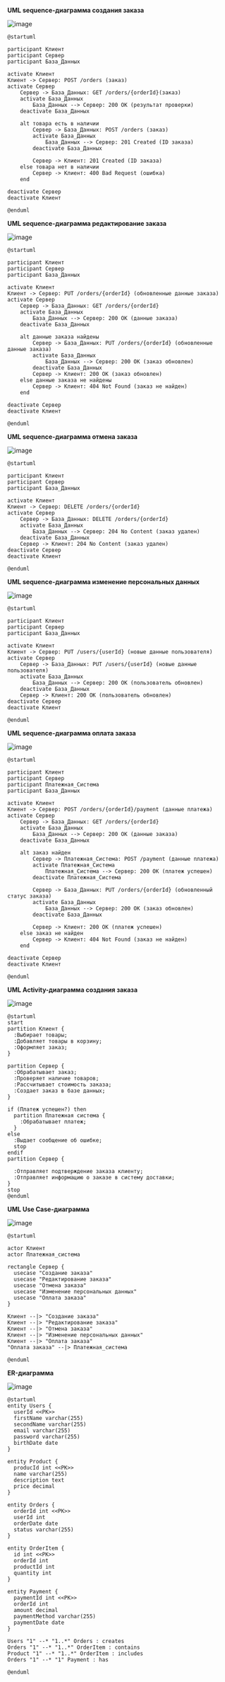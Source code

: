 **UML sequence-диаграмма создания заказа**

![image](https://github.com/cyberlizka/-/assets/164761247/3c4fdba7-0623-4f04-a03e-fe4b3089fb88)

```
@startuml

participant Клиент
participant Сервер
participant База_Данных

activate Клиент
Клиент -> Сервер: POST /orders (заказ)
activate Сервер
    Сервер -> База_Данных: GET /orders/{orderId}(заказ)
    activate База_Данных
        База_Данных --> Сервер: 200 OK (результат проверки)
    deactivate База_Данных

    alt товара есть в наличии
        Сервер -> База_Данных: POST /orders (заказ)
        activate База_Данных
            База_Данных --> Сервер: 201 Created (ID заказа)
        deactivate База_Данных

        Сервер -> Клиент: 201 Created (ID заказа)
    else товара нет в наличии
        Сервер -> Клиент: 400 Bad Request (ошибка)
    end

deactivate Сервер
deactivate Клиент

@enduml

```
**UML sequence-диаграмма редактирование заказа**

![image](https://github.com/cyberlizka/-/assets/164761247/1772f2b3-a9d3-4902-8493-a00c9b15f25e)
```
@startuml

participant Клиент
participant Сервер
participant База_Данных

activate Клиент
Клиент -> Сервер: PUT /orders/{orderId} (обновленные данные заказа)
activate Сервер
    Сервер -> База_Данных: GET /orders/{orderId} 
    activate База_Данных
        База_Данных --> Сервер: 200 OK (данные заказа)
    deactivate База_Данных

    alt данные заказа найдены
        Сервер -> База_Данных: PUT /orders/{orderId} (обновленные данные заказа)
        activate База_Данных
            База_Данных --> Сервер: 200 OK (заказ обновлен)
        deactivate База_Данных
        Сервер -> Клиент: 200 OK (заказ обновлен)
    else данные заказа не найдены
        Сервер -> Клиент: 404 Not Found (заказ не найден)
    end

deactivate Сервер
deactivate Клиент

@enduml

```
**UML sequence-диаграмма отмена заказа**

![image](https://github.com/cyberlizka/-/assets/164761247/23dbe819-8d02-4809-a2fc-736889a23819)
```
@startuml

participant Клиент
participant Сервер
participant База_Данных

activate Клиент
Клиент -> Сервер: DELETE /orders/{orderId}
activate Сервер
    Сервер -> База_Данных: DELETE /orders/{orderId}
    activate База_Данных
        База_Данных --> Сервер: 204 No Content (заказ удален)
    deactivate База_Данных
    Сервер -> Клиент: 204 No Content (заказ удален)
deactivate Сервер
deactivate Клиент

@enduml
```
**UML sequence-диаграмма изменение персональных данных**

![image](https://github.com/cyberlizka/-/assets/164761247/d3e9dab4-4533-4efd-991b-a144908f2e26)
```
@startuml

participant Клиент
participant Сервер
participant База_Данных

activate Клиент
Клиент -> Сервер: PUT /users/{userId} (новые данные пользователя)
activate Сервер
    Сервер -> База_Данных: PUT /users/{userId} (новые данные пользователя)
    activate База_Данных
        База_Данных --> Сервер: 200 OK (пользователь обновлен)
    deactivate База_Данных
    Сервер -> Клиент: 200 OK (пользователь обновлен)
deactivate Сервер
deactivate Клиент

@enduml
```
**UML sequence-диаграмма оплата заказа**

![image](https://github.com/cyberlizka/-/assets/164761247/f1fdcef7-b47b-4828-987b-60355df6a484)
```
@startuml

participant Клиент
participant Сервер
participant Платежная_Система
participant База_Данных

activate Клиент
Клиент -> Сервер: POST /orders/{orderId}/payment (данные платежа)
activate Сервер
    Сервер -> База_Данных: GET /orders/{orderId} 
    activate База_Данных
        База_Данных --> Сервер: 200 OK (данные заказа)
    deactivate База_Данных

    alt заказ найден
        Сервер -> Платежная_Система: POST /payment (данные платежа)
        activate Платежная_Система
            Платежная_Система --> Сервер: 200 OK (платеж успешен)
        deactivate Платежная_Система

        Сервер -> База_Данных: PUT /orders/{orderId} (обновленный статус заказа)
        activate База_Данных
            База_Данных --> Сервер: 200 OK (заказ обновлен)
        deactivate База_Данных

        Сервер -> Клиент: 200 OK (платеж успешен)
    else заказ не найден
        Сервер -> Клиент: 404 Not Found (заказ не найден)
    end

deactivate Сервер
deactivate Клиент

@enduml
```

**UML Activity-диаграмма создания заказа**

![image](https://github.com/cyberlizka/-/assets/164761247/3101c09b-db41-4800-8923-bcacd3187b12)

```
@startuml
start
partition Клиент {
  :Выбирает товары;
  :Добавляет товары в корзину;
  :Оформляет заказ;
}

partition Сервер {
  :Обрабатывает заказ;
  :Проверяет наличие товаров;
  :Рассчитывает стоимость заказа;
  :Создает заказ в базе данных;
}

if (Платеж успешен?) then
  partition Платежная система {
    :Обрабатывает платеж;
  }
else
  :Выдает сообщение об ошибке;
  stop
endif
partition Сервер {
  
  :Отправляет подтверждение заказа клиенту;
  :Отправляет информацию о заказе в систему доставки;
}
stop
@enduml
```

**UML Use Case-диаграмма**

![image](https://github.com/cyberlizka/-/assets/164761247/d5043cd7-ea11-44ad-8617-68666490787f)
```
@startuml

actor Клиент
actor Платежная_система

rectangle Сервер {
  usecase "Создание заказа"
  usecase "Редактирование заказа"
  usecase "Отмена заказа"
  usecase "Изменение персональных данных"
  usecase "Оплата заказа"
}

Клиент --|> "Создание заказа"
Клиент --|> "Редактирование заказа"
Клиент --|> "Отмена заказа"
Клиент --|> "Изменение персональных данных"
Клиент --|> "Оплата заказа"
"Оплата заказа" --|> Платежная_система 

@enduml
```

**ER-диаграмма**

![image](https://github.com/cyberlizka/-/assets/164761247/2dff7c33-d87e-4753-a2df-62a9eeb9f2dc)


```
@startuml
entity Users {
  userId <<PK>>
  firstName varchar(255)
  secondName varchar(255)
  email varchar(255)
  password varchar(255)
  birthDate date
}

entity Product {
  producId int <<PK>>
  name varchar(255)
  description text
  price decimal
}

entity Orders {
  orderId int <<PK>>
  userId int
  orderDate date
  status varchar(255)
}

entity OrderItem {
  id int <<PK>>
  orderId int
  productId int
  quantity int
}

entity Payment {
  paymentId int <<PK>>
  orderId int
  amount decimal
  paymentMethod varchar(255)
  paymentDate date
}

Users "1" --* "1..*" Orders : creates
Orders "1" --* "1..*" OrderItem : contains
Product "1" --* "1..*" OrderItem : includes
Orders "1" --* "1" Payment : has

@enduml

```


